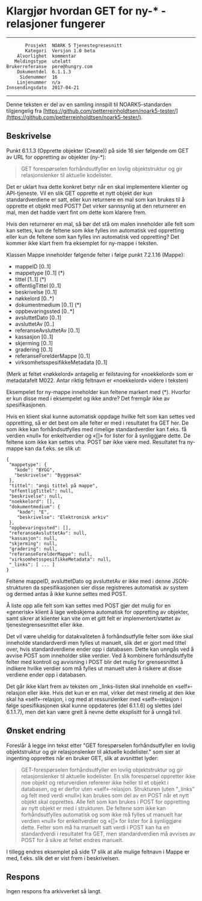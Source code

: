 Klargjør hvordan GET for ny-* -relasjoner fungerer
==================================================

 ------------------  ---------------------------------
           Prosjekt  NOARK 5 Tjenestegresesnitt
           Kategori  Versjon 1.0 beta
        Alvorlighet  kommentar
       Meldingstype  utelatt
    Brukerreferanse  pere@hungry.com
        Dokumentdel  6.1.1.3
         Sidenummer  16
        Linjenummer  n/a
    Innsendingsdato  2017-04-21
 ------------------  ---------------------------------

Denne teksten er del av en samling innspill til NOARK5-standarden
tilgjengelig fra [https://github.com/petterreinholdtsen/noark5-tester/](https://github.com/petterreinholdtsen/noark5-tester/).

Beskrivelse
-----------

Punkt 6.1.1.3 (Opprette objekter (Create)) på side 16 sier følgende om
GET av URL for oppretting av objekter (ny-*):

> GET forespørselen forhåndsutfyller en lovlig objektstruktur og gir
> relasjonslenker til aktuelle kodelister.

Det er uklart hva dette konkret betyr når en skal implementere
klienter og API-tjeneste.  Vil en slik GET opprette et nytt objekt der
kun standardverdiene er satt, eller kun returnere en mal som kan
brukes til å opprette et objekt med POST?  Det virker sannsynlig at
den returnerer en mal, men det hadde vært fint om dette kom klarere
frem.

Hvis den returnerer en mal, så bør det stå om malen inneholder alle
felt som kan settes, kun de feltene som ikke fylles inn automatisk ved
oppretting eller kun de feltene som kan fylles inn automatisk ved
oppretting?  Det kommer ikke klart frem fra eksemplet for ny-mappe i
teksten.

Klassen Mappe inneholder følgende felter i følge punkt 7.2.1.16
(Mappe):

 * mappeID [0..1]
 * mappetype [0..1] (*)
 * tittel [1..1] (*)
 * offentligTittel [0..1]
 * beskrivelse [0..1]
 * nøkkelord [0..*]
 * dokumentmedium [0..1] (*)
 * oppbevaringssted [0..*]
 * avsluttetDato [0..1]
 * avsluttetAv [0..]
 * referanseAvsluttetAv [0..1]
 * kassasjon [0..1]
 * skjerming [0..1]
 * gradering [0..1]
 * referanseForelderMappe [0..1]
 * virksomhetsspesifikkeMetadata [0..1]

(Merk at feltet «nøkkelord» antagelig er feilstaving for «noekkelord»
som er metadatafelt M022.  Antar riktig feltnavn er «noekkelord»
videre i teksten)

Eksempelet for ny-mappe inneholder kun feltene markert med (*).
Hvorfor er kun disse med i eksempelet og ikke andre?  Det fremgår ikke
av spesifikasjonen.

Hvis en klient skal kunne automatisk oppdage hvilke felt som kan
settes ved oppretting, så er det best om alle felter er med i
resultatet fra GET her.  De som ikke kan forhåndsutfylles med rimelige
standardverdier kan f.eks. få verdien «null» for enkeltverdier og «[]»
for lister for å synliggjøre dette.  De feltene som ikke kan settes
vha. POST bør ikke være med.  Resultatet fra ny-mappe kan da f.eks. se
slik ut:

```
{
 "mappetype": {
   "kode": "BYGG",
   "beskrivelse": "Byggesak"
 },
 "tittel": "angi tittel på mappe",
 "offentligTittel": null,
 "beskrivelse": null,
 "noekkelord": [],
 "dokumentmedium": {
    "kode": "E",
    "beskrivelse": "Elektronisk arkiv"
 },
 "oppbevaringssted": [],
 "referanseAvsluttetAv": null,
 "kassasjon": null,
 "skjerming": null,
 "gradering": null,
 "referanseForelderMappe": null,
 "virksomhetsspesifikkeMetadata": null,
 "_links": [ ... ]
}
```

Feltene mappeID, avsluttetDato og avsluttetAv er ikke med i denne
JSON-strukturen da spesifikasjonen sier disse registreres automatisk
av system og dermed antas å ikke kunne settes med POST.

Å liste opp alle felt som kan settes med POST gjør det mulig for en
«generisk» klient å lage webskjema automatisk for oppretting av
objekter, samt sikrer at klienter kan vite om et gitt felt er
implementert/støttet av tjenestegrensesnittet eller ikke.

Det vil være uheldig for datakvaliteten å forhåndsutfylle felter som
ikke skal inneholde standardverdi men fylles ut manuelt, slik det er
gjort med tittel over, hvis standardverdiene ender opp i databasen.
Dette kan unngås ved å avvise POST som inneholder slike verdier.  Ved
å kombinere forhåndsutfylte felter med kontroll og avvisning i POST
blir det mulig for grensesnittet å indikere hvilke verdier som må
fylles ut manuelt uten å risikere at disse verdiene ender opp i
databasen.

Det går ikke klart frem av teksten om \_links-listen skal inneholde en
«self»-relasjon eller ikke.  Hvis det kun er en mal, virker det mest
rimelig at den ikke skal ha «self»-relasjon, i og med at ressurslenker
med «self»-relasjon i følge spesifikasjonen skal kunne oppdateres (del
6.1.1.6) og slettes (del 6.1.1.7), men det kan være greit å nevne
dette eksplisitt for å unngå tvil.

Ønsket endring
--------------

Foreslår å legge inn tekst etter "GET forespørselen forhåndsutfyller
en lovlig objektstruktur og gir relasjonslenker til aktuelle
kodelister." som sier at ingenting opprettes når en bruker GET, slik
at avsnitttet lyder:

> GET-forespørselen forhåndsutfyller en lovlig objektstruktur og gir
> relasjonslenker til aktuelle kodelister.  En slik forespørsel
> oppretter ikke noe objekt og returverdien refererer ikke heller til
> et objekt i databasen, og er derfor uten «self»-relasjon.
> Strukturen (uten "\_links" og felt med verdi «null») kan brukes som
> del av en POST når et nytt objekt skal opprettes.  Alle felt som kan
> brukes i POST for oppretting av nytt objekt er med i strukturen.  De
> feltene som ikke kan forhåndsutfylles automatisk og som ikke må
> fylles ut manuelt har verdien «null» for enkeltverdier og «[]» for
> lister for å synliggjøre dette.  Felter som må ha manuelt satt
> verdi i POST kan ha en standardverdi i resultatet fra GET, men
> standardverdien må avvises av POST for å sikre at feltet endres
> manuelt.

I tillegg endres eksemplet på side 17 slik at alle mulige feltnavn i
Mappe er med, f.eks. slik det er vist frem i beskrivelsen.

Respons
-------

Ingen respons fra arkivverket så langt.
